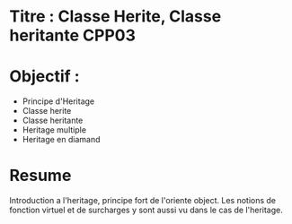 # Titre : Classe Herite, Classe heritante CPP03

# Objectif : 
- Principe d'Heritage
- Classe herite
- Classe heritante
- Heritage multiple
- Heritage en diamand

# Resume
Introduction a l'heritage, principe fort de l'oriente object. Les notions de fonction virtuel et de surcharges y sont aussi vu dans le cas de l'heritage.
